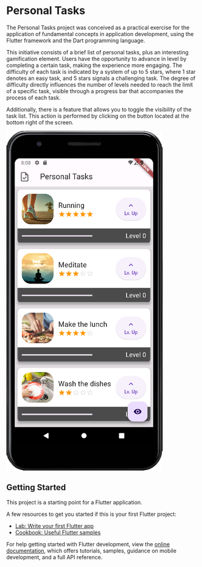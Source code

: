 # Personal Tasks

The Personal Tasks project was conceived as a practical exercise for the application of fundamental concepts in application development, using the Flutter framework and the Dart programming language.

This initiative consists of a brief list of personal tasks, plus an interesting gamification element. Users have the opportunity to advance in level by completing a certain task, making the experience more engaging. The difficulty of each task is indicated by a system of up to 5 stars, where 1 star denotes an easy task, and 5 stars signals a challenging task. The degree of difficulty directly influences the number of levels needed to reach the limit of a specific task, visible through a progress bar that accompanies the process of each task.

Additionally, there is a feature that allows you to toggle the visibility of the task list. This action is performed by clicking on the button located at the bottom right of the screen.

![Screenshot](https://raw.githubusercontent.com/donavanrc/personal_tasks/master/screenshots/screenshot-1.png)

## Getting Started

This project is a starting point for a Flutter application.

A few resources to get you started if this is your first Flutter project:

- [Lab: Write your first Flutter app](https://docs.flutter.dev/get-started/codelab)
- [Cookbook: Useful Flutter samples](https://docs.flutter.dev/cookbook)

For help getting started with Flutter development, view the
[online documentation](https://docs.flutter.dev/), which offers tutorials,
samples, guidance on mobile development, and a full API reference.
